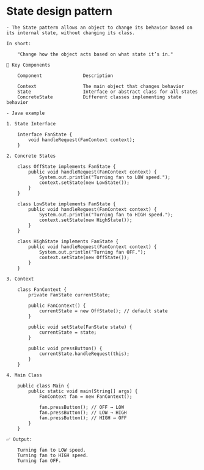 # State design pattern

    - The State pattern allows an object to change its behavior based on its internal state, without changing its class.

    In short:

        "Change how the object acts based on what state it’s in."

    🧩 Key Components

        Component	            Description

        Context	                The main object that changes behavior
        State	                Interface or abstract class for all states
        ConcreteState	        Different classes implementing state behavior   

    - Java example

    1. State Interface

        interface FanState {
            void handleRequest(FanContext context);
        }

    2. Concrete States

        class OffState implements FanState {
            public void handleRequest(FanContext context) {
                System.out.println("Turning fan to LOW speed.");
                context.setState(new LowState());
            }
        }

        class LowState implements FanState {
            public void handleRequest(FanContext context) {
                System.out.println("Turning fan to HIGH speed.");
                context.setState(new HighState());
            }
        }

        class HighState implements FanState {
            public void handleRequest(FanContext context) {
                System.out.println("Turning fan OFF.");
                context.setState(new OffState());
            }
        }

    3. Context 

        class FanContext {
            private FanState currentState;

            public FanContext() {
                currentState = new OffState(); // default state
            }

            public void setState(FanState state) {
                currentState = state;
            }

            public void pressButton() {
                currentState.handleRequest(this);
            }
        }

    4. Main Class

        public class Main {
            public static void main(String[] args) {
                FanContext fan = new FanContext();

                fan.pressButton(); // OFF → LOW
                fan.pressButton(); // LOW → HIGH
                fan.pressButton(); // HIGH → OFF
            }
        }

    ✅ Output:

        Turning fan to LOW speed.
        Turning fan to HIGH speed.
        Turning fan OFF.
